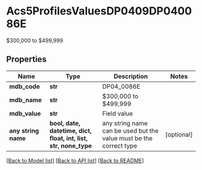 # Acs5ProfilesValuesDP0409DP040086E

$300,000 to $499,999

## Properties
Name | Type | Description | Notes
------------ | ------------- | ------------- | -------------
**mdb_code** | **str** | DP04_0086E | 
**mdb_name** | **str** | $300,000 to $499,999 | 
**mdb_value** | **str** | Field value | 
**any string name** | **bool, date, datetime, dict, float, int, list, str, none_type** | any string name can be used but the value must be the correct type | [optional]

[[Back to Model list]](../README.md#documentation-for-models) [[Back to API list]](../README.md#documentation-for-api-endpoints) [[Back to README]](../README.md)


